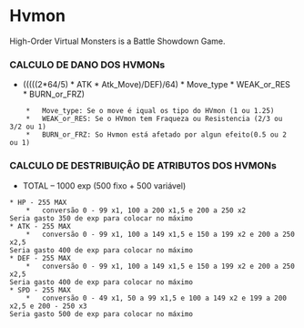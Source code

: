 # Hvmon
High-Order Virtual Monsters is a Battle Showdown Game.


###  CALCULO DE DANO DOS HVMONs


* (((((2*64/5) * ATK * Atk_Move)/DEF)/64) * Move_type * WEAK_or_RES * BURN_or_FRZ)
```                                                    
    *   Move_type: Se o move é iqual os tipo do HVmon (1 ou 1.25) 
    *   WEAK_or_RES: Se o HVmon tem Fraqueza ou Resistencia (2/3 ou 3/2 ou 1)
    *   BURN_or_FRZ: So Hvmon está afetado por algun efeito(0.5 ou 2 ou 1)
```
### CALCULO DE DESTRIBUIÇÂO DE ATRIBUTOS DOS HVMONs

* TOTAL – 1000 exp (500 fixo  + 500 variável)
```
* HP - 255 MAX 
    *   conversão 0 - 99 x1, 100 a 200 x1,5 e 200 a 250 x2
Seria gasto 350 de exp para colocar no máximo
* ATK - 255 MAX 
    *   conversão 0 - 99 x1, 100 a 149 x1,5 e 150 a 199 x2 e 200 a 250 x2,5
Seria gasto 400 de exp para colocar no máximo
* DEF - 255 MAX 
    *   conversão 0 - 99 x1, 100 a 149 x1,5 e 150 a 199 x2 e 200 a 250 x2,5
Seria gasto 400 de exp para colocar no máximo
* SPD - 255 MAX 
    *   conversão 0 - 49 x1, 50 a 99 x1,5 e 100 a 149 x2 e 199 a 200 x2,5 e 200 - 250 x3 
Seria gasto 500 de exp para colocar no máximo 

```